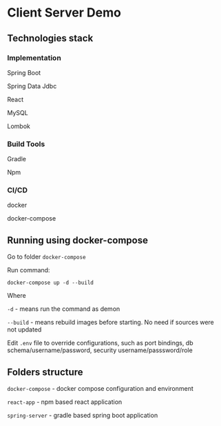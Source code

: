 # Client Server Demo 

## Technologies stack

### Implementation
Spring Boot

Spring Data Jdbc

React

MySQL

Lombok

### Build Tools
Gradle

Npm

### CI/CD

docker

docker-compose

## Running using docker-compose

Go to folder `docker-compose`

Run command:

`docker-compose up -d --build`

Where 

`-d` - means run the command as demon

`--build` - means rebuild images before starting. No need if sources were not updated 
 
Edit `.env` file to override configurations, such as port bindings, db schema/username/password, security username/passsword/role

## Folders structure

`docker-compose` - docker compose configuration and environment

`react-app` - npm based react application

`spring-server` - gradle based spring boot application
